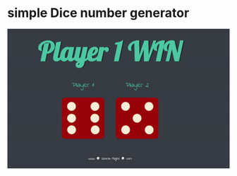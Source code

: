 # simple Dice number generator 


![alt text](https://github.com/varuogm/WEB-development/blob/master/DICE/ezgif.com-gif-maker%20(2).gif)
